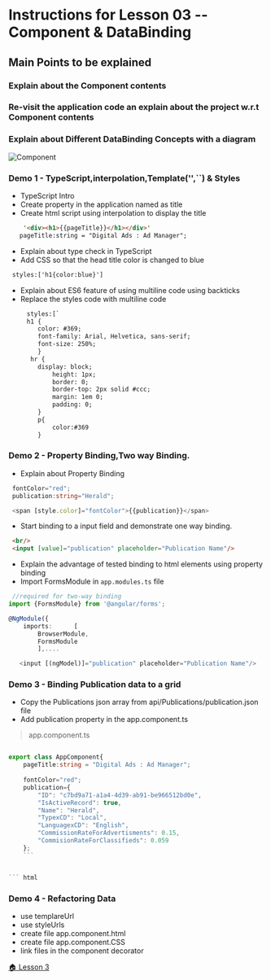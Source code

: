 # Instructions for  Lesson 03 -- Component & DataBinding

## Main Points to be explained

### Explain about the Component contents

### Re-visit the application code an explain about the project w.r.t Component contents

### Explain about Different DataBinding Concepts with a diagram

![Component](https://snag.gy/mfVROY.jpg "Component Structure")

### **Demo 1** - TypeScript,interpolation,Template('',``) & Styles

* TypeScript Intro
* Create property in the application named as title
* Create html script using interpolation to display the title

```html
    '<div><h1>{{pageTitle}}</h1></div>'
   pageTitle:string = "Digital Ads : Ad Manager";
```

* Explain about type check in TypeScript
* Add CSS so that the head title color is changed to blue

``` html
 styles:['h1{color:blue}']
```

* Explain about ES6 feature of using multiline code using backticks
* Replace the styles code with multiline code

``` html
     styles:[`
     h1 {
        color: #369;
        font-family: Arial, Helvetica, sans-serif;
        font-size: 250%;
        }
      hr {
        display: block;
            height: 1px;
            border: 0;
            border-top: 2px solid #ccc;
            margin: 1em 0;
            padding: 0;
        }
        p{
            color:#369
        }
```

### **Demo 2** - Property Binding,Two way Binding.

* Explain about Property Binding

``` TypeScript
 fontColor="red";
 publication:string="Herald";

 <span [style.color]="fontColor">{{publication}}</span>
```

* Start binding to a input field and demonstrate one way binding.

``` html
 <br/>
 <input [value]="publication" placeholder="Publication Name"/>
```

* Explain the advantage of tested binding to html elements using property binding
* Import FormsModule in `app.modules.ts` file

``` TypeScript
 //required for two-way binding
import {FormsModule} from '@angular/forms';

@NgModule({
    imports:      [
        BrowserModule,
        FormsModule
        ],....
 ```

 ``` TypeScript
    <input [(ngModel)]="publication" placeholder="Publication Name"/>
 ```

### **Demo 3** - Binding Publication data to a grid

* Copy the Publications json array from api/Publications/publication.json file
* Add publication property in the app.component.ts

> app.component.ts

``` typeScript

export class AppComponent{
    pageTitle:string = "Digital Ads : Ad Manager";
    
    fontColor="red";
    publication={
        "ID": "c7bd9a71-a1a4-4d39-ab91-be966512bd0e",
        "IsActiveRecord": true,
        "Name": "Herald",
        "TypexCD": "Local",
        "LanguagexCD": "English",
        "CommissionRateForAdvertisments": 0.15,
        "CommisionRateForClassifieds": 0.059
    };
    ```


``` html

```

### **Demo 4** - Refactoring Data

* use templareUrl
* use styleUrls
* create file app.component.html
* create file app.component.CSS
* link files in the component decorator

 [ :house: Lesson 3](https://github.com/costaivo/AngularJs2-AdManager/tree/Dev/02_AdManager/03_Lesson/Start) 